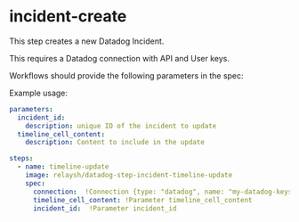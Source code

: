 # incident-create

This step creates a new Datadog Incident.

This requires a Datadog connection with API and User keys.

Workflows should provide the following parameters in the spec:


Example usage:

```yaml
parameters:
  incident_id:
    description: unique ID of the incident to update
  timeline_cell_content:
    description: Content to include in the update

steps:
  - name: timeline-update
    image: relaysh/datadog-step-incident-timeline-update
    spec:
      connection:  !Connection {type: "datadog", name: "my-datadog-keys"}
      timeline_cell_content: !Parameter timeline_cell_content
      incident_id:  !Parameter incident_id
```
